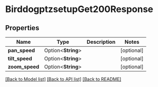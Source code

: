 # BirddogptzsetupGet200Response

## Properties

Name | Type | Description | Notes
------------ | ------------- | ------------- | -------------
**pan_speed** | Option<**String**> |  | [optional]
**tilt_speed** | Option<**String**> |  | [optional]
**zoom_speed** | Option<**String**> |  | [optional]

[[Back to Model list]](../README.md#documentation-for-models) [[Back to API list]](../README.md#documentation-for-api-endpoints) [[Back to README]](../README.md)


